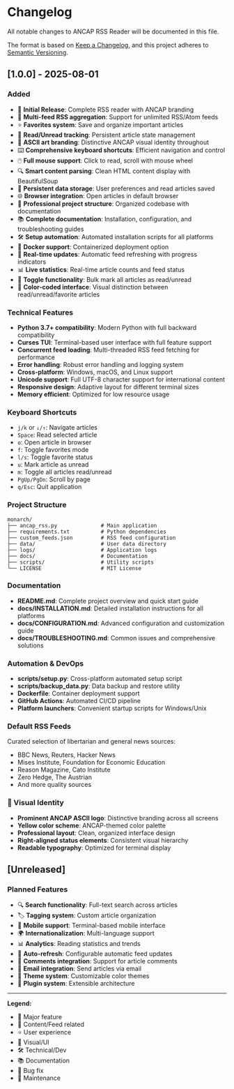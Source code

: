 # Changelog

All notable changes to ANCAP RSS Reader will be documented in this file.

The format is based on [Keep a Changelog](https://keepachangelog.com/en/1.0.0/),
and this project adheres to [Semantic Versioning](https://semver.org/spec/v2.0.0.html).

## [1.0.0] - 2025-08-01

### Added
- 🎉 **Initial Release**: Complete RSS reader with ANCAP branding
- 📰 **Multi-feed RSS aggregation**: Support for unlimited RSS/Atom feeds
- ⭐ **Favorites system**: Save and organize important articles
- 📖 **Read/Unread tracking**: Persistent article state management
- 🎨 **ASCII art branding**: Distinctive ANCAP visual identity throughout
- ⌨️ **Comprehensive keyboard shortcuts**: Efficient navigation and control
- 🖱️ **Full mouse support**: Click to read, scroll with mouse wheel
- 🔍 **Smart content parsing**: Clean HTML content display with BeautifulSoup
- 💾 **Persistent data storage**: User preferences and read articles saved
- 🌐 **Browser integration**: Open articles in default browser
- 🚀 **Professional project structure**: Organized codebase with documentation
- 📚 **Complete documentation**: Installation, configuration, and troubleshooting guides
- 🛠️ **Setup automation**: Automated installation scripts for all platforms
- 🐳 **Docker support**: Containerized deployment option
- 🔄 **Real-time updates**: Automatic feed refreshing with progress indicators
- 📊 **Live statistics**: Real-time article counts and feed status
- 🎯 **Toggle functionality**: Bulk mark all articles as read/unread
- 🌈 **Color-coded interface**: Visual distinction between read/unread/favorite articles

### Technical Features
- **Python 3.7+ compatibility**: Modern Python with full backward compatibility
- **Curses TUI**: Terminal-based user interface with full feature support
- **Concurrent feed loading**: Multi-threaded RSS feed fetching for performance
- **Error handling**: Robust error handling and logging system
- **Cross-platform**: Windows, macOS, and Linux support
- **Unicode support**: Full UTF-8 character support for international content
- **Responsive design**: Adaptive layout for different terminal sizes
- **Memory efficient**: Optimized for low resource usage

### Keyboard Shortcuts
- `j/k` or `↓/↑`: Navigate articles
- `Space`: Read selected article
- `o`: Open article in browser
- `f`: Toggle favorites mode
- `l/s`: Toggle favorite status
- `u`: Mark article as unread
- `m`: Toggle all articles read/unread
- `PgUp/PgDn`: Scroll by page
- `q/Esc`: Quit application

### Project Structure
```
monarch/
├── ancap_rss.py              # Main application
├── requirements.txt          # Python dependencies
├── custom_feeds.json         # RSS feed configuration
├── data/                     # User data directory
├── logs/                     # Application logs
├── docs/                     # Documentation
├── scripts/                  # Utility scripts
└── LICENSE                   # MIT License
```

### Documentation
- **README.md**: Complete project overview and quick start guide
- **docs/INSTALLATION.md**: Detailed installation instructions for all platforms
- **docs/CONFIGURATION.md**: Advanced configuration and customization guide
- **docs/TROUBLESHOOTING.md**: Common issues and comprehensive solutions

### Automation & DevOps
- **scripts/setup.py**: Cross-platform automated setup script
- **scripts/backup_data.py**: Data backup and restore utility
- **Dockerfile**: Container deployment support
- **GitHub Actions**: Automated CI/CD pipeline
- **Platform launchers**: Convenient startup scripts for Windows/Unix

### Default RSS Feeds
Curated selection of libertarian and general news sources:
- BBC News, Reuters, Hacker News
- Mises Institute, Foundation for Economic Education
- Reason Magazine, Cato Institute
- Zero Hedge, The Austrian
- And more quality sources

### 🎨 Visual Identity
- **Prominent ANCAP ASCII logo**: Distinctive branding across all screens
- **Yellow color scheme**: ANCAP-themed color palette
- **Professional layout**: Clean, organized interface design
- **Right-aligned status elements**: Consistent visual hierarchy
- **Readable typography**: Optimized for terminal display

## [Unreleased]

### Planned Features
- 🔍 **Search functionality**: Full-text search across articles
- 🏷️ **Tagging system**: Custom article organization
- 📱 **Mobile support**: Terminal-based mobile interface
- 🌍 **Internationalization**: Multi-language support
- 📊 **Analytics**: Reading statistics and trends
- 🔄 **Auto-refresh**: Configurable automatic feed updates
- 💬 **Comments integration**: Support for article comments
- 📧 **Email integration**: Send articles via email
- 🎨 **Theme system**: Customizable color themes
- 🔌 **Plugin system**: Extensible architecture

---

**Legend:**
- 🎉 Major feature
- 📰 Content/Feed related
- ⭐ User experience
- 🎨 Visual/UI
- 🛠️ Technical/Dev
- 📚 Documentation
- 🐛 Bug fix
- 🔧 Maintenance
